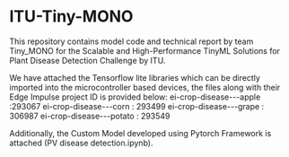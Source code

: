 # ITU-Tiny-MONO
This repository contains model code and technical report by team Tiny_MONO for the Scalable and High-Performance TinyML Solutions for Plant Disease Detection Challenge by ITU.

We have attached the Tensorflow lite libraries which can be directly imported into the microcontroller based devices, the files along with their Edge Impulse project ID is provided below: ei-crop-disease---apple :293067 ei-crop-disease---corn : 293499 ei-crop-disease---grape : 306987 ei-crop-disease---potato : 293549

Additionally, the Custom Model developed using Pytorch Framework is attached (PV disease detection.ipynb).
